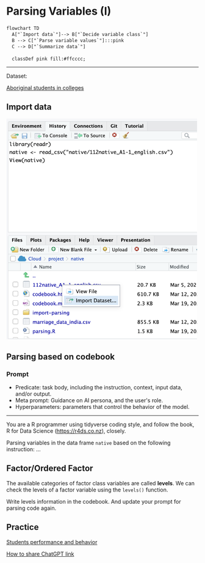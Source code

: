 # Parsing Variables (I)


```mermaid
flowchart TD
  A["`Import data`"]--> B["`Decide variable class`"]
  B --> C["`Parse variable values`"]:::pink 
  C --> D["`Summarize data`"]

  classDef pink fill:#ffcccc;
```

***
Dataset: 

[Aboriginal students in colleges](https://classroom.google.com/c/NzUwNTk0NzkzOTc4/m/NzU5OTc5NjAzODgy/details)


## Import data

<img src="../img/2025-03-19-10-18-09.png" width="500px" />


## Parsing based on codebook

### Prompt


  - Predicate: task body, including the instruction, context, input data, and/or output.  
  - Meta prompt: Guidance on AI persona, and the user's role.  
  - Hyperparameters: parameters that control the behavior of the model. 

***

You are a R programmer using tidyverse coding style, and follow the book, R for Data Science (https://r4ds.co.nz), closely.

Parsing variables in the data frame `native` based on the following instruction: ...

## Factor/Ordered Factor

The available categories of factor class variables are called **levels**. We can check the levels of a factor variable using the `levels()` function.

Write levels information in the codebook. And update your prompt for parsing code again.

## Practice

[Students performance and behavior](https://classroom.google.com/c/NzUwNTk0NzkzOTc4/m/NzU5OTgxNTE0MDYy/details)

[How to share ChatGPT link](./how-to-share-chatgpt-link.md)